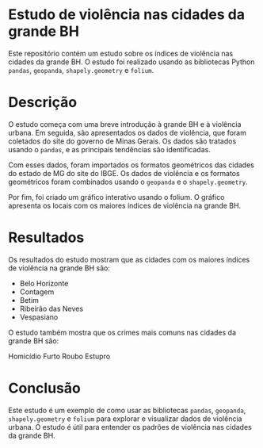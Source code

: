 # Estudo de violência nas cidades da grande BH

Este repositório contém um estudo sobre os índices de violência nas cidades da grande BH. O estudo foi realizado usando as bibliotecas Python `pandas`, `geopanda`, `shapely.geometry` e `folium`.

# Descrição

O estudo começa com uma breve introdução à grande BH e à violência urbana. Em seguida, são apresentados os dados de violência, que foram coletados do site do governo de Minas Gerais. Os dados são tratados usando o `pandas`, e as principais tendências são identificadas.

Com esses dados, foram importados os formatos geométricos das cidades do estado de MG do site do IBGE. Os dados de violência e os formatos geométricos foram combinados usando o `geopanda` e o `shapely.geometry`.

Por fim, foi criado um gráfico interativo usando o folium. O gráfico apresenta os locais com os maiores índices de violência na grande BH.

# Resultados

Os resultados do estudo mostram que as cidades com os maiores índices de violência na grande BH são:

- Belo Horizonte
- Contagem
- Betim
- Ribeirão das Neves
- Vespasiano
  
O estudo também mostra que os crimes mais comuns nas cidades da grande BH são:

Homicídio
Furto
Roubo
Estupro
# Conclusão

Este estudo é um exemplo de como usar as bibliotecas `pandas`, `geopanda`, `shapely.geometry` e `folium` para explorar e visualizar dados de violência urbana. O estudo é útil para entender os padrões de violência nas cidades da grande BH.
